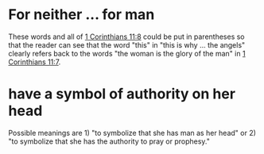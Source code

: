 # For neither ... for man

These words and all of [1 Corinthians 11:8](./07.md) could be put in parentheses so that the reader can see that the word "this" in "this is why ... the angels" clearly refers back to the words "the woman is the glory of the man" in [1 Corinthians 11:7](./07.md).

# have a symbol of authority on her head

Possible meanings are 1) "to symbolize that she has man as her head" or 2) "to symbolize that she has the authority to pray or prophesy."